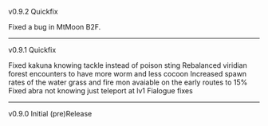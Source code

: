 v0.9.2 Quickfix

Fixed a bug in MtMoon B2F.
______________

v0.9.1 Quickfix

Fixed kakuna knowing tackle instead of poison sting
Rebalanced viridian forest encounters to have more worm and less cocoon
Increased spawn rates of the water grass and fire mon avaiable on the early routes to 15%
Fixed abra not knowing just teleport at lv1
Fialogue fixes
______________________

v0.9.0 Initial (pre)Release
